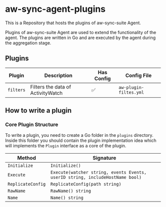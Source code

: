# aw-sync-agent-plugins

This is a Repository that hosts the plugins of aw-sync-suite Agent.

Plugins of aw-sync-suite Agent are used to extend the functionality of the agent. The plugins are written in Go and are executed by the agent during the aggregation stage.

## Plugins


| Plugin    | Description                       | Has Config | Config File            |
|-----------|-----------------------------------|------------|------------------------|
| `filters` | Filters the data of ActivityWatch | ✅          | `aw-plugin-filtes.yml` |



## How to write a plugin

### Core Plugin Structure

To write a plugin, you need to create a Go folder in the `plugins` directory.
Inside this  folder you should contain the plugin implementation idea which will implements the `Plugin` interface as a core of the plugin.



| Method            | Signature                                                                     |
|-------------------|-------------------------------------------------------------------------------|
| `Initialize`      | `Initialize()`                                                                |
| `Execute`         | `Execute(watcher string, events Events, userID string, includeHostName bool)` |
| `ReplicateConfig` | `ReplicateConfig(path string)`                                                |
| `RawName`         | `RawName() string`                                                            |
| `Name`            | `Name() string`                                                               |
